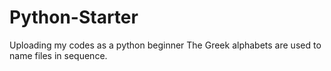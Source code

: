# Python-Starter
Uploading my codes as a python beginner
The Greek alphabets are used to name files in sequence.